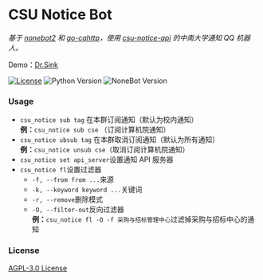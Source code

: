 # CSU Notice Bot

*基于 [nonebot2](https://github.com/nonebot/nonebot2) 和 [go-cqhttp](https://github.com/Mrs4s/go-cqhttp)，使用 [csu-notice-api](https://github.com/MagicalSheep/csu-notice-api) 的中南大学通知 QQ 机器人。*

Demo：[Dr.Sink](https://wpa.qq.com/msgrd?v=3&uin=1351483470&site=qq&menu=yes)

[![License](https://img.shields.io/github/license/j1g5awi/csu-notice-bot)](LICENSE)
![Python Version](https://img.shields.io/badge/python-3.7.3+-blue.svg)
![NoneBot Version](https://img.shields.io/badge/nonebot-2.0.0a15+-red.svg)

### Usage

- `csu_notice sub tag` 在本群订阅通知（默认为校内通知）  
  **例：**`csu_notice sub cse` （订阅计算机院通知）
- `csu_notice ubsub tag` 在本群取消订阅通知（默认为所有通知）  
  **例：**`csu_notice unsub cse`（取消订阅计算机院通知）
- `csu_notice set api_server`设置通知 API 服务器
- `csu_notice fl`设置过滤器
  - `-f, --from from ...`来源
  - `-k, --keyword keyword ...`关键词
  - `-r, --remove`删除模式
  - `-O, --filter-out`反向过滤器  
  **例：**`csu_notice fl -O -f 采购与招标管理中心`过滤掉采购与招标中心的通知
### License

[AGPL-3.0 License](LICENSE)
